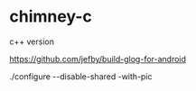 # chimney-c
c++ version 

https://github.com/jefby/build-glog-for-android


./configure  --disable-shared -with-pic

